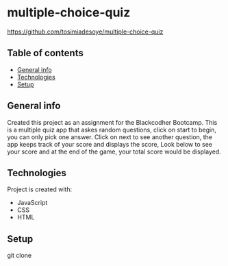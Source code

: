 # multiple-choice-quiz

https://github.com/tosimiadesoye/multiple-choice-quiz

## Table of contents
* [General info](#general-info)
* [Technologies](#technologies)
* [Setup](#setup)

## General info
Created this project as an assignment for the Blackcodher Bootcamp.
This is a multiple quiz app that askes random questions, click on start to begin, you can only pick one answer. Click on next to see another question, the app keeps track of your score and displays the score, Look below to see your score and at the end of the game, your total score would be displayed.
	
## Technologies
Project is created with:
* JavaScript
* CSS
* HTML
	
## Setup
git clone <url>





